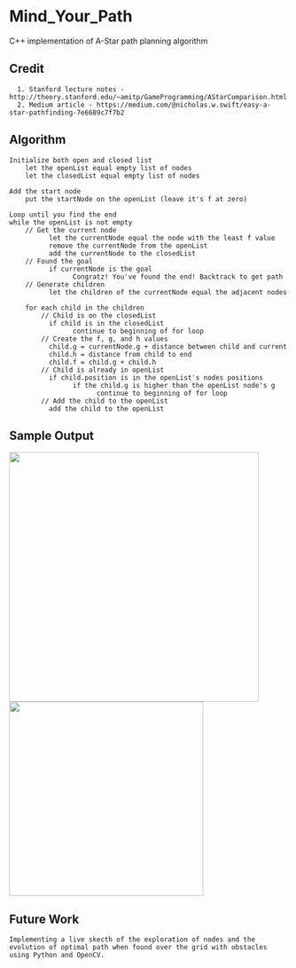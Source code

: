 # Mind_Your_Path
C++ implementation of A-Star path planning algorithm

## Credit
      1. Stanford lecture notes - http://theory.stanford.edu/~amitp/GameProgramming/AStarComparison.html
      2. Medium article - https://medium.com/@nicholas.w.swift/easy-a-star-pathfinding-7e6689c7f7b2

## Algorithm


    Initialize both open and closed list
        let the openList equal empty list of nodes
        let the closedList equal empty list of nodes

    Add the start node
        put the startNode on the openList (leave it's f at zero)

    Loop until you find the end
    while the openList is not empty
        // Get the current node
              let the currentNode equal the node with the least f value
              remove the currentNode from the openList
              add the currentNode to the closedList
        // Found the goal
              if currentNode is the goal
                    Congratz! You've found the end! Backtrack to get path
        // Generate children
              let the children of the currentNode equal the adjacent nodes

        for each child in the children
            // Child is on the closedList
              if child is in the closedList
                    continue to beginning of for loop
            // Create the f, g, and h values
              child.g = currentNode.g + distance between child and current
              child.h = distance from child to end
              child.f = child.g + child.h
            // Child is already in openList
              if child.position is in the openList's nodes positions
                    if the child.g is higher than the openList node's g
                          continue to beginning of for loop
            // Add the child to the openList
              add the child to the openList



## Sample Output
<p float="left">
      <img src="https://user-images.githubusercontent.com/56740627/104080716-98053600-51de-11eb-9c56-d6465ea4e62d.gif" width="450"/> 
      <img src="https://user-images.githubusercontent.com/56740627/103736905-057a5200-4fa6-11eb-95ef-be1f6ba584e3.png" width="350"/> 
</p>

## Future Work
    Implementing a live skecth of the exploration of nodes and the evolution of optimal path when found over the grid with obstacles using Python and OpenCV.
